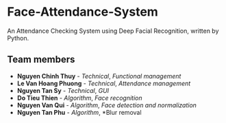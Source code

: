 # Face-Attendance-System
An Attendance Checking System using Deep Facial Recognition, written by Python.


## Team members

* **Nguyen Chinh Thuy** - *Technical*, *Functional management*
* **Le Van Hoang Phuong** - *Technical*, *Attendance management*
* **Nguyen Tan Sy** - *Technical*, *GUI*
* **Do Tieu Thien** - *Algorithm*, *Face recognition*
* **Nguyen Van Qui** - *Algorithm*, *Face detection and normalization*
* **Nguyen Tan Phu** - *Algorithm*, *Blur removal
